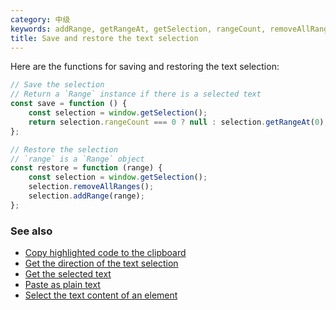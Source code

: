 ```yaml
---
category: 中级
keywords: addRange, getRangeAt, getSelection, rangeCount, removeAllRanges, restore range, window get selection
title: Save and restore the text selection
---
```


Here are the functions for saving and restoring the text selection:

```js
// Save the selection
// Return a `Range` instance if there is a selected text
const save = function () {
    const selection = window.getSelection();
    return selection.rangeCount === 0 ? null : selection.getRangeAt(0);
};

// Restore the selection
// `range` is a `Range` object
const restore = function (range) {
    const selection = window.getSelection();
    selection.removeAllRanges();
    selection.addRange(range);
};
```

### See also

-   [Copy highlighted code to the clipboard](/copy-highlighted-code-to-the-clipboard)
-   [Get the direction of the text selection](/get-the-direction-of-the-text-selection)
-   [Get the selected text](/get-the-selected-text)
-   [Paste as plain text](/paste-as-plain-text)
-   [Select the text content of an element](/select-the-text-content-of-an-element)
